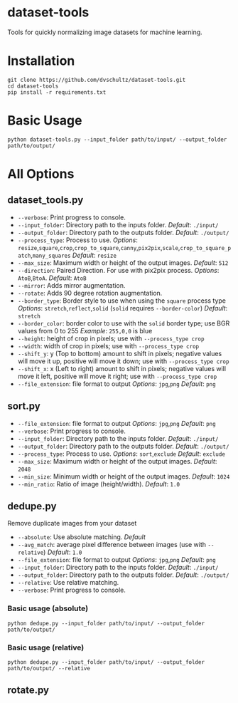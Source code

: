 # dataset-tools
Tools for quickly normalizing image datasets for machine learning. 

# Installation
```
git clone https://github.com/dvschultz/dataset-tools.git
cd dataset-tools
pip install -r requirements.txt
```

# Basic Usage
```
python dataset-tools.py --input_folder path/to/input/ --output_folder path/to/output/
```

# All Options
## dataset_tools.py
* `--verbose`: Print progress to console.
* `--input_folder`: Directory path to the inputs folder. *Default*: `./input/`
* `--output_folder`: Directory path to the outputs folder. *Default*: `./output/`
* `--process_type`: Process to use. *Options*: `resize`,`square`,`crop`,`crop_to_square`,`canny`,`pix2pix`,`scale`,`crop_to_square_patch`,`many_squares`  *Default*: `resize`
* `--max_size`: Maximum width or height of the output images. *Default*: `512`
* `--direction`: Paired Direction. For use with pix2pix process. *Options*: `AtoB`,`BtoA`.  *Default*: `AtoB`
* `--mirror`: Adds mirror augmentation.
* `--rotate`: Adds 90 degree rotation augmentation.
* `--border_type`: Border style to use when using the `square` process type *Options*: `stretch`,`reflect`,`solid` (`solid` requires `--border-color`) *Default*: `stretch`
* `--border_color`: border color to use with the `solid` border type; use BGR values from 0 to 255 *Example*: `255,0,0` is blue
* `--height`: height of crop in pixels; use with `--process_type crop`
* `--width`: width of crop in pixels; use with `--process_type crop`
* `--shift_y`: y (Top to bottom) amount to shift in pixels; negative values will move it up, positive will move it down; use with `--process_type crop`
* `--shift_x`: x (Left to right) amount to shift in pixels; negative values will move it left, positive will move it right; use with `--process_type crop`
* `--file_extension`: file format to output *Options*: `jpg`,`png` *Default*: `png`

## sort.py
* `--file_extension`: file format to output *Options*: `jpg`,`png` *Default*: `png`
* `--verbose`: Print progress to console.
* `--input_folder`: Directory path to the inputs folder. *Default*: `./input/`
* `--output_folder`: Directory path to the outputs folder. *Default*: `./output/`
* `--process_type`: Process to use. *Options*: `sort`,`exclude`  *Default*: `exclude`
* `--max_size`: Maximum width or height of the output images. *Default*: `2048`
* `--min_size`: Minimum width or height of the output images. *Default*: `1024`
* `--min_ratio`: Ratio of image (height/width). *Default*: `1.0`

## dedupe.py
Remove duplicate images from your dataset

* `--absolute`: Use absolute matching. *Default*
* `--avg_match`: average pixel difference between images (use with `--relative`) *Default*: `1.0`
* `--file_extension`: file format to output *Options*: `jpg`,`png` *Default*: `png`
* `--input_folder`: Directory path to the inputs folder. *Default*: `./input/`
* `--output_folder`: Directory path to the outputs folder. *Default*: `./output/`
* `--relative`: Use relative matching.
* `--verbose`: Print progress to console.

### Basic usage (absolute)
`python dedupe.py --input_folder path/to/input/ --output_folder path/to/output/`

### Basic usage (relative)
`python dedupe.py --input_folder path/to/input/ --output_folder path/to/output/ --relative`

## rotate.py


